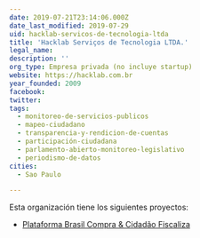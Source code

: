 ```yaml
---
date: 2019-07-21T23:14:06.000Z
date_last_modified: 2019-07-29
uid: hacklab-servicos-de-tecnologia-ltda
title: 'Hacklab Serviços de Tecnologia LTDA.'
legal_name: 
description: ''
org_type: Empresa privada (no incluye startup)
website: https://hacklab.com.br
year_founded: 2009
facebook: 
twitter: 
tags:
  - monitoreo-de-servicios-publicos
  - mapeo-ciudadano
  - transparencia-y-rendicion-de-cuentas
  - participación-ciudadana
  - parlamento-abierto-monitoreo-legislativo
  - periodismo-de-datos
cities: 
  - Sao Paulo

---
```


Esta organización tiene los siguientes proyectos:

- [Plataforma Brasil Compra & Cidadão Fiscaliza](/proyectos/plataforma-brasil-compra-cidadão-fiscaliza)
